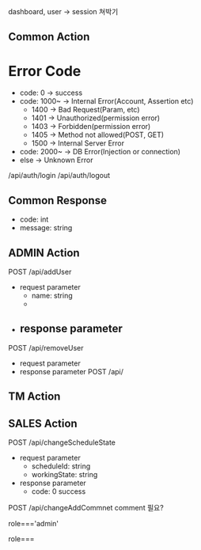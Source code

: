 dashboard, user -> session 쳐박기

## Common Action
# Error Code
- code: 0 -> success
- code: 1000~ -> Internal Error(Account, Assertion etc)
    - 1400 -> Bad Request(Param, etc)
    - 1401 -> Unauthorized(permission error)
    - 1403 -> Forbidden(permission error)
    - 1405 -> Method not allowed(POST, GET)
    - 1500 -> Internal Server Error
- code: 2000~ -> DB Error(Injection or connection)
- else -> Unknown Error


/api/auth/login
/api/auth/logout
## Common Response
- code: int
- message: string

## ADMIN Action
POST /api/addUser
- request parameter
    - name: string
    - 
- response parameter
    - 
POST /api/removeUser
- request parameter
- response parameter
POST /api/

## TM Action


## SALES Action
POST /api/changeScheduleState
- request parameter
    - scheduleId: string
    - workingState: string
- response parameter
    - code: 0 success

POST /api/changeAddCommnet comment 필요?



role==='admin'

role===
